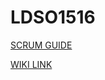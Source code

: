 # LDSO1516


[SCRUM GUIDE](http://www.scrumguides.org/docs/scrumguide/v1/scrum-guide-us.pdf)

[WIKI LINK](https://github.com/Famarante/LDSO1516/wiki/Report_Grupo_LDSOT2G2)
